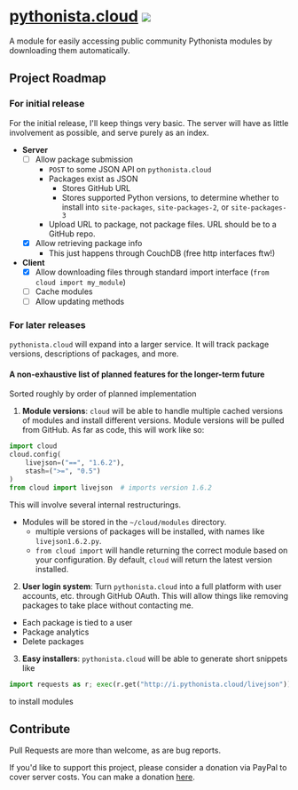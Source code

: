 # [pythonista.cloud](http://pythonista.cloud/) [![](https://img.shields.io/badge/Donate-PayPal-brightgreen.svg?style=flat-square)](https://paypal.me/luke0)
A module for easily accessing public community Pythonista modules by downloading them automatically.

## Project Roadmap
### For initial release
For the initial release, I'll keep things very basic. The server will have as little involvement as possible, and serve purely as an index.
- **Server**
  - [ ] Allow package submission
    - `POST` to some JSON API on `pythonista.cloud`
    - Packages exist as JSON
      - Stores GitHub URL
      - Stores supported Python versions, to determine whether to install into `site-packages`, `site-packages-2`, or `site-packages-3`
    - Upload URL to package, not package files. URL should be to a GitHub repo.
  - [x] Allow retrieving package info
    - This just happens through CouchDB (free http interfaces ftw!)
- **Client**
  - [x] Allow downloading files through standard import interface (`from cloud import my_module`)
  - [ ] Cache modules
  - [ ] Allow updating methods

### For later releases
`pythonista.cloud` will expand into a larger service. It will track package versions, descriptions of packages, and more.

#### A non-exhaustive list of planned features for the longer-term future
Sorted roughly by order of planned implementation

1. **Module versions**: `cloud` will be able to handle multiple cached versions of modules and install different versions. Module versions will be pulled from GitHub. As far as code, this will work like so:
  ```python
  import cloud
  cloud.config(
      livejson=("==", "1.6.2"),
      stash=(">=", "0.5")
  )
  from cloud import livejson  # imports version 1.6.2
  ```
  This will involve several internal restructurings.
  - Modules will be stored in the `~/cloud/modules` directory.
    - multiple versions of packages will be installed, with names like `livejson1.6.2.py`.
    - `from cloud import` will handle returning the correct module based on your configuration. By default, `cloud` will return the latest version installed.

2. **User login system**: Turn `pythonista.cloud` into a full platform with user accounts, etc. through GitHub OAuth. This will allow things like removing packages to take place without contacting me.
  - Each package is tied to a user
  - Package analytics
  - Delete packages
3. **Easy installers**: `pythonista.cloud` will be able to generate short snippets like
```python
import requests as r; exec(r.get("http://i.pythonista.cloud/livejson"))
```
to install modules

## Contribute
Pull Requests are more than welcome, as are bug reports.

If you'd like to support this project, please consider a donation via PayPal to cover server costs. You can make a donation [here](https://paypal.me/luke0).
